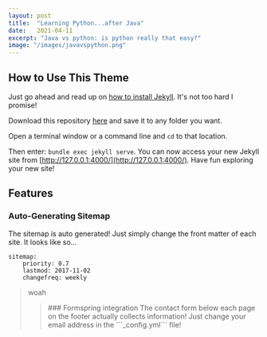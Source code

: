 ```yaml
---
layout: post
title:  "Learning Python...after Java"
date:   2021-04-11
excerpt: "Java vs python: is python really that easy?"
image: "/images/javavspython.png"
---
```


## How to Use This Theme
Just go ahead and read up on [how to install Jekyll](https://jekyllrb.com/). It's not too hard I promise!

Download this repository [here](https://github.com/iwiedenm/jekyll-theme-massively) and save it to any folder you want.

Open a terminal window or a command line and ```cd``` to that location.

Then enter: ```bundle exec jekyll serve```. You can now access your new Jekyll site from [http://127.0.0.1:4000/](http://127.0.0.1:4000/). Have fun exploring your new site!

## Features
### Auto-Generating Sitemap
The sitemap is auto generated! Just simply change the front matter of each site. It looks like so...
```
sitemap:
    priority: 0.7
    lastmod: 2017-11-02
    changefreq: weekly
```
<blockquote> woah <blockquote/>
### Formspring integration
The contact form below each page on the footer actually collects information! Just change your email address in the ```_config.yml``` file!
